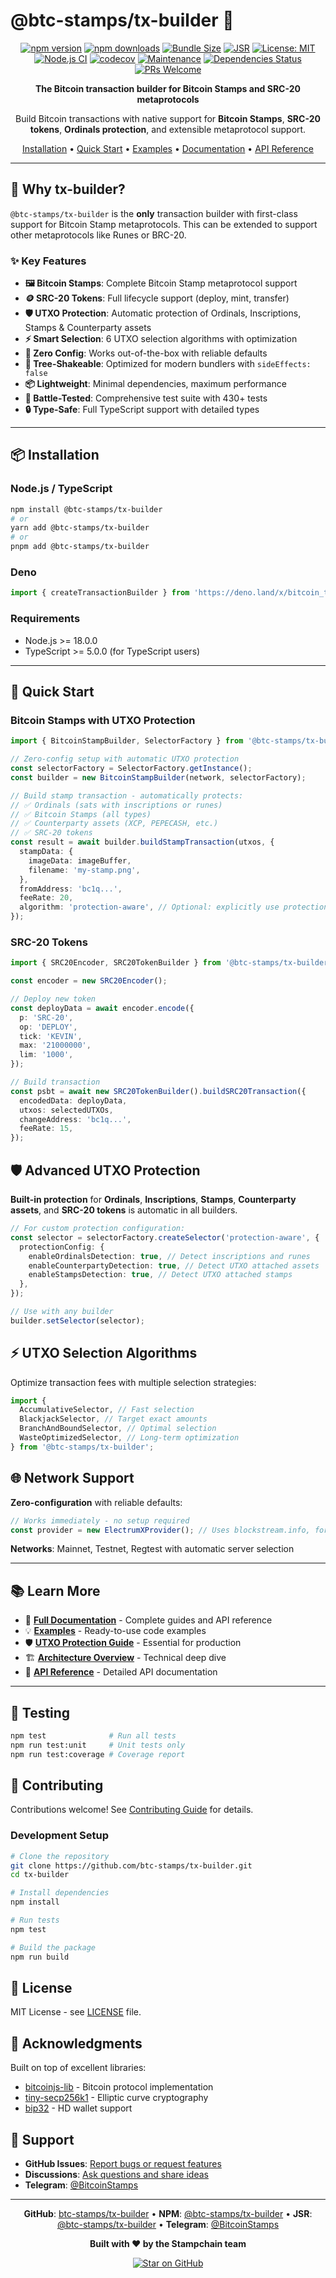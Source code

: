 # @btc-stamps/tx-builder 🚀

<div align="center">

[![npm version](https://img.shields.io/npm/v/@btc-stamps/tx-builder.svg)](https://www.npmjs.com/package/@btc-stamps/tx-builder)
[![npm downloads](https://img.shields.io/npm/dm/@btc-stamps/tx-builder.svg)](https://www.npmjs.com/package/@btc-stamps/tx-builder)
[![Bundle Size](https://img.shields.io/bundlephobia/minzip/@btc-stamps/tx-builder)](https://bundlephobia.com/package/@btc-stamps/tx-builder)
[![JSR](https://jsr.io/badges/@btc-stamps/tx-builder)](https://jsr.io/@btc-stamps/tx-builder)
[![License: MIT](https://img.shields.io/badge/License-MIT-yellow.svg)](https://opensource.org/licenses/MIT)
[![Node.js CI](https://img.shields.io/github/actions/workflow/status/btc-stamps/tx-builder/ci.yml?branch=main)](https://github.com/btc-stamps/tx-builder/actions)
[![codecov](https://codecov.io/gh/btc-stamps/tx-builder/graph/badge.svg?token=AWB6I9Z0AQ)](https://codecov.io/gh/btc-stamps/tx-builder)
[![Maintenance](https://img.shields.io/badge/Maintained%3F-yes-green.svg)](https://github.com/btc-stamps/tx-builder/graphs/commit-activity)
[![Dependencies Status](https://img.shields.io/librariesio/release/npm/@btc-stamps/tx-builder)](https://libraries.io/npm/@btc-stamps%2Ftx-builder)
[![PRs Welcome](https://img.shields.io/badge/PRs-welcome-brightgreen.svg?style=flat)](https://github.com/btc-stamps/tx-builder/pulls)

**The Bitcoin transaction builder for Bitcoin Stamps and SRC-20 metaprotocols**

Build Bitcoin transactions with native support for **Bitcoin Stamps**, **SRC-20 tokens**, **Ordinals protection**, and extensible metaprotocol support.

[Installation](#-installation) • [Quick Start](#-quick-start) • [Examples](https://github.com/btc-stamps/tx-builder/tree/main/docs/examples) • [Documentation](https://btc-stamps.github.io/tx-builder) • [API Reference](https://btc-stamps.github.io/tx-builder/api)

</div>

---

## 🎯 Why tx-builder?

`@btc-stamps/tx-builder` is the **only** transaction builder with first-class support for Bitcoin Stamp metaprotocols. This can be extended to support other metaprotocols like Runes or BRC-20.

### ✨ Key Features

- **🖼️ Bitcoin Stamps**: Complete Bitcoin Stamp metaprotocol support
- **🪙 SRC-20 Tokens**: Full lifecycle support (deploy, mint, transfer)
- **🛡️ UTXO Protection**: Automatic protection of Ordinals, Inscriptions, Stamps & Counterparty assets
- **⚡ Smart Selection**: 6 UTXO selection algorithms with optimization
- **🔌 Zero Config**: Works out-of-the-box with reliable defaults
- **🌳 Tree-Shakeable**: Optimized for modern bundlers with `sideEffects: false`
- **📦 Lightweight**: Minimal dependencies, maximum performance
- **🧪 Battle-Tested**: Comprehensive test suite with 430+ tests
- **🔒 Type-Safe**: Full TypeScript support with detailed types

---

## 📦 Installation

### Node.js / TypeScript

```bash
npm install @btc-stamps/tx-builder
# or
yarn add @btc-stamps/tx-builder
# or
pnpm add @btc-stamps/tx-builder
```

### Deno

```typescript
import { createTransactionBuilder } from 'https://deno.land/x/bitcoin_tx_builder/mod.ts';
```

### Requirements

- Node.js >= 18.0.0
- TypeScript >= 5.0.0 (for TypeScript users)

---

## 🚀 Quick Start

### Bitcoin Stamps with UTXO Protection

```typescript
import { BitcoinStampBuilder, SelectorFactory } from '@btc-stamps/tx-builder';

// Zero-config setup with automatic UTXO protection
const selectorFactory = SelectorFactory.getInstance();
const builder = new BitcoinStampBuilder(network, selectorFactory);

// Build stamp transaction - automatically protects:
// ✅ Ordinals (sats with inscriptions or runes)
// ✅ Bitcoin Stamps (all types)
// ✅ Counterparty assets (XCP, PEPECASH, etc.)
// ✅ SRC-20 tokens
const result = await builder.buildStampTransaction(utxos, {
  stampData: {
    imageData: imageBuffer,
    filename: 'my-stamp.png',
  },
  fromAddress: 'bc1q...',
  feeRate: 20,
  algorithm: 'protection-aware', // Optional: explicitly use protection-aware selection
});
```

### SRC-20 Tokens

```typescript
import { SRC20Encoder, SRC20TokenBuilder } from '@btc-stamps/tx-builder';

const encoder = new SRC20Encoder();

// Deploy new token
const deployData = await encoder.encode({
  p: 'SRC-20',
  op: 'DEPLOY',
  tick: 'KEVIN',
  max: '21000000',
  lim: '1000',
});

// Build transaction
const psbt = await new SRC20TokenBuilder().buildSRC20Transaction({
  encodedData: deployData,
  utxos: selectedUTXOs,
  changeAddress: 'bc1q...',
  feeRate: 15,
});
```

## 🛡️ Advanced UTXO Protection

**Built-in protection** for **Ordinals**, **Inscriptions**, **Stamps**, **Counterparty assets**, and **SRC-20 tokens** is automatic in all builders.

```typescript
// For custom protection configuration:
const selector = selectorFactory.createSelector('protection-aware', {
  protectionConfig: {
    enableOrdinalsDetection: true, // Detect inscriptions and runes
    enableCounterpartyDetection: true, // Detect UTXO attached assets
    enableStampsDetection: true, // Detect UTXO attached stamps
  },
});

// Use with any builder
builder.setSelector(selector);
```

## ⚡ UTXO Selection Algorithms

Optimize transaction fees with multiple selection strategies:

```typescript
import {
  AccumulativeSelector, // Fast selection
  BlackjackSelector, // Target exact amounts
  BranchAndBoundSelector, // Optimal selection
  WasteOptimizedSelector, // Long-term optimization
} from '@btc-stamps/tx-builder';
```

## 🌐 Network Support

**Zero-configuration** with reliable defaults:

```typescript
// Works immediately - no setup required
const provider = new ElectrumXProvider(); // Uses blockstream.info, fortress.qtornado.com, etc.
```

**Networks**: Mainnet, Testnet, Regtest with automatic server selection

---

## 📚 Learn More

- 📖 **[Full Documentation](https://btc-stamps.github.io/tx-builder)** - Complete guides and API reference
- 💡 **[Examples](https://github.com/btc-stamps/tx-builder/tree/main/docs/examples)** - Ready-to-use code examples
- 🛡️ **[UTXO Protection Guide](https://github.com/btc-stamps/tx-builder/blob/main/docs/examples/advanced-transaction-building.ts)** - Essential for production
- 🏗️ **[Architecture Overview](https://github.com/btc-stamps/tx-builder/blob/main/docs/examples/README.md)** - Technical deep dive
- 🔌 **[API Reference](https://btc-stamps.github.io/tx-builder/api)** - Detailed API documentation

---

## 🧪 Testing

```bash
npm test              # Run all tests
npm run test:unit     # Unit tests only
npm run test:coverage # Coverage report
```

## 🤝 Contributing

Contributions welcome! See [Contributing Guide](CONTRIBUTING.md) for details.

### Development Setup

```bash
# Clone the repository
git clone https://github.com/btc-stamps/tx-builder.git
cd tx-builder

# Install dependencies
npm install

# Run tests
npm test

# Build the package
npm run build
```

## 📄 License

MIT License - see [LICENSE](LICENSE) file.

## 🙏 Acknowledgments

Built on top of excellent libraries:
- [bitcoinjs-lib](https://github.com/bitcoinjs/bitcoinjs-lib) - Bitcoin protocol implementation
- [tiny-secp256k1](https://github.com/bitcoinjs/tiny-secp256k1) - Elliptic curve cryptography
- [bip32](https://github.com/bitcoinjs/bip32) - HD wallet support

## 💬 Support

- **GitHub Issues**: [Report bugs or request features](https://github.com/btc-stamps/tx-builder/issues)
- **Discussions**: [Ask questions and share ideas](https://github.com/btc-stamps/tx-builder/discussions)
- **Telegram**: [@BitcoinStamps](https://t.me/BitcoinStamps)

---

<div align="center">

**GitHub**: [btc-stamps/tx-builder](https://github.com/btc-stamps/tx-builder) • **NPM**: [@btc-stamps/tx-builder](https://www.npmjs.com/package/@btc-stamps/tx-builder) • **JSR**: [@btc-stamps/tx-builder](https://jsr.io/@btc-stamps/tx-builder) • **Telegram**: [@BitcoinStamps](https://t.me/BitcoinStamps)

**Built with ❤️ by the Stampchain team**

[![Star on GitHub](https://img.shields.io/github/stars/btc-stamps/tx-builder.svg?style=social)](https://github.com/btc-stamps/tx-builder)

</div>
